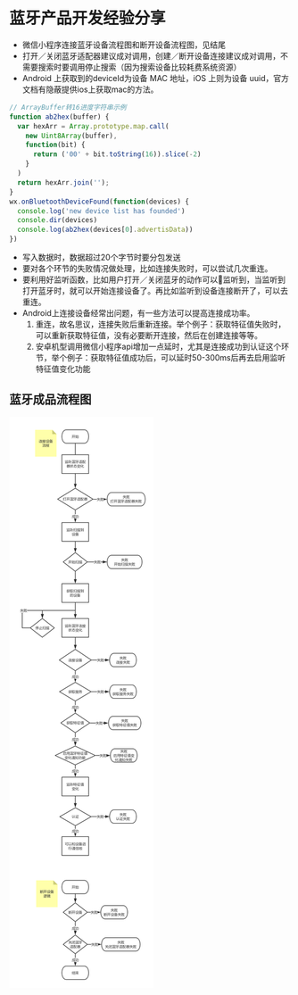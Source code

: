 # 蓝牙产品开发经验分享
- 微信小程序连接蓝牙设备流程图和断开设备流程图，见结尾
- 打开／关闭蓝牙适配器建议成对调用，创建／断开设备连接建议成对调用，不需要搜索时要调用停止搜索（因为搜索设备比较耗费系统资源）
- Android 上获取到的deviceId为设备 MAC 地址，iOS 上则为设备 uuid，官方文档有隐蔽提供ios上获取mac的方法。

```javascript
// ArrayBuffer转16进度字符串示例
function ab2hex(buffer) {
  var hexArr = Array.prototype.map.call(
    new Uint8Array(buffer),
    function(bit) {
      return ('00' + bit.toString(16)).slice(-2)
    }
  )
  return hexArr.join('');
}
wx.onBluetoothDeviceFound(function(devices) {
  console.log('new device list has founded')
  console.dir(devices)
  console.log(ab2hex(devices[0].advertisData))
})
```
- 写入数据时，数据超过20个字节时要分包发送
- 要对各个环节的失败情况做处理，比如连接失败时，可以尝试几次重连。
- 要利用好监听函数，比如用户打开／关闭蓝牙的动作可以监听到，当监听到打开蓝牙时，就可以开始连接设备了。再比如监听到设备连接断开了，可以去重连。
- Android上连接设备经常出问题，有一些方法可以提高连接成功率。
  1. 重连，故名思议，连接失败后重新连接。举个例子：获取特征值失败时，可以重新获取特征值，没有必要断开连接，然后在创建连接等等。
  2. 安卓机型调用微信小程序api增加一点延时，尤其是连接成功到认证这个环节，举个例子：获取特征值成功后，可以延时50-300ms后再去启用监听特征值变化功能

## 蓝牙成品流程图
![蓝牙成品流程图](1.png)